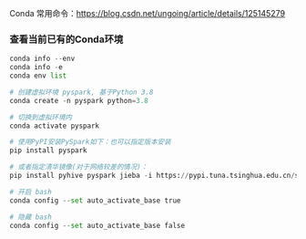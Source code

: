 Conda 常用命令：https://blog.csdn.net/ungoing/article/details/125145279

### 查看当前已有的Conda环境

```python
conda info --env
conda info -e
conda env list

# 创建虚拟环境 pyspark, 基于Python 3.8
conda create -n pyspark python=3.8

# 切换到虚拟环境内
conda activate pyspark

# 使用PyPI安装PySpark如下：也可以指定版本安装
pip install pyspark

# 或者指定清华镜像(对于网络较差的情况)：
pip install pyhive pyspark jieba -i https://pypi.tuna.tsinghua.edu.cn/simple 

# 开启 bash
conda config --set auto_activate_base true

# 隐藏 bash
conda config --set auto_activate_base false
```